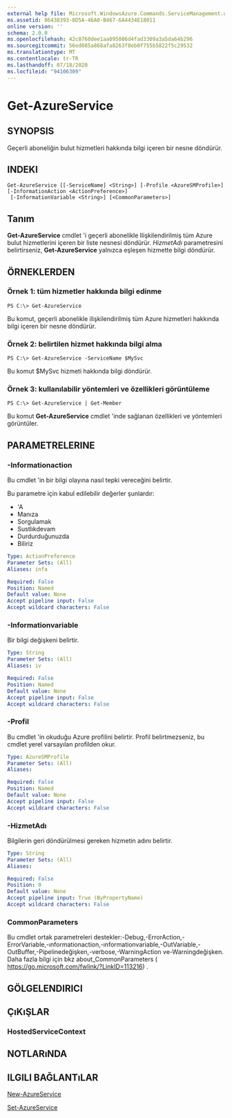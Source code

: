 ```yaml
---
external help file: Microsoft.WindowsAzure.Commands.ServiceManagement.dll-Help.xml
ms.assetid: 86438393-8D5A-46A0-B467-6A4434E18011
online version: ''
schema: 2.0.0
ms.openlocfilehash: 42c8760dee1aa095086d4fad3309a3a5da64b296
ms.sourcegitcommit: 56ed085a868afa8263f8eb0f755b5822f5c29532
ms.translationtype: MT
ms.contentlocale: tr-TR
ms.lasthandoff: 07/18/2020
ms.locfileid: "94106309"
---
```

# Get-AzureService

## SYNOPSIS
Geçerli aboneliğin bulut hizmetleri hakkında bilgi içeren bir nesne döndürür.

## INDEKI

```
Get-AzureService [[-ServiceName] <String>] [-Profile <AzureSMProfile>] [-InformationAction <ActionPreference>]
 [-InformationVariable <String>] [<CommonParameters>]
```

## Tanım
**Get-AzureService** cmdlet 'i geçerli abonelikle Ilişkilendirilmiş tüm Azure bulut hizmetlerini içeren bir liste nesnesi döndürür.
*HizmetAdı* parametresini belirtirseniz, **Get-AzureService** yalnızca eşleşen hizmette bilgi döndürür.

## ÖRNEKLERDEN

### Örnek 1: tüm hizmetler hakkında bilgi edinme
```
PS C:\> Get-AzureService
```

Bu komut, geçerli abonelikle ilişkilendirilmiş tüm Azure hizmetleri hakkında bilgi içeren bir nesne döndürür.

### Örnek 2: belirtilen hizmet hakkında bilgi alma
```
PS C:\> Get-AzureService -ServiceName $MySvc
```

Bu komut $MySvc hizmeti hakkında bilgi döndürür.

### Örnek 3: kullanılabilir yöntemleri ve özellikleri görüntüleme
```
PS C:\> Get-AzureService | Get-Member
```

Bu komut **Get-AzureService** cmdlet 'inde sağlanan özellikleri ve yöntemleri görüntüler.

## PARAMETRELERINE

### -Informationaction
Bu cmdlet 'in bir bilgi olayına nasıl tepki vereceğini belirtir.

Bu parametre için kabul edilebilir değerler şunlardır:

- 'A
- Manıza
- Sorgulamak
- Sustlıkdevam
- Durdurduğunuzda
- Biliriz

```yaml
Type: ActionPreference
Parameter Sets: (All)
Aliases: infa

Required: False
Position: Named
Default value: None
Accept pipeline input: False
Accept wildcard characters: False
```

### -Informationvariable
Bir bilgi değişkeni belirtir.

```yaml
Type: String
Parameter Sets: (All)
Aliases: iv

Required: False
Position: Named
Default value: None
Accept pipeline input: False
Accept wildcard characters: False
```

### -Profil
Bu cmdlet 'in okuduğu Azure profilini belirtir.
Profil belirtmezseniz, bu cmdlet yerel varsayılan profilden okur.

```yaml
Type: AzureSMProfile
Parameter Sets: (All)
Aliases: 

Required: False
Position: Named
Default value: None
Accept pipeline input: False
Accept wildcard characters: False
```

### -HizmetAdı
Bilgilerin geri döndürülmesi gereken hizmetin adını belirtir.

```yaml
Type: String
Parameter Sets: (All)
Aliases: 

Required: False
Position: 0
Default value: None
Accept pipeline input: True (ByPropertyName)
Accept wildcard characters: False
```

### CommonParameters
Bu cmdlet ortak parametreleri destekler:-Debug,-ErrorAction,-ErrorVariable,-ınformationaction,-ınformationvariable,-OutVariable,-OutBuffer,-Pipelinedeğişken,-verbose,-WarningAction ve-Warningdeğişken. Daha fazla bilgi için bkz about_CommonParameters ( https://go.microsoft.com/fwlink/?LinkID=113216) .

## GÖLGELENDIRICI

## ÇıKıŞLAR

### HostedServiceContext

## NOTLARıNDA

## ILGILI BAĞLANTıLAR

[New-AzureService](./New-AzureService.md)

[Set-AzureService](./Set-AzureService.md)


